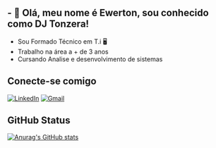 ## - 👀 Olá, meu nome é Ewerton, sou conhecido como DJ Tonzera!

- Sou Formado Técnico em T.i 🖥
- Trabalho na área a + de 3 anos
- Cursando Analise e desenvolvimento de sistemas

## Conecte-se comigo

[![LinkedIn](https://img.shields.io/badge/LinkedIn-0A66C2?style=for-the-badge&logo=linkedin&logoColor=white)](https://www.linkedin.com/in/ewerton-gomes-lisboa-21b912202/)
[![Gmail](https://img.shields.io/badge/gmail-EA4335?style=for-the-badge&logo=gmail&logoColor=white)](mailto:ewertong97@gmail.com)

## GitHub Status

[![Anurag's GitHub stats](https://github-readme-stats.vercel.app/api?username=djtonzera)](https://github.com/anuraghazra/github-readme-stats)

